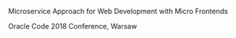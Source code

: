 Microservice Approach for Web Development with Micro Frontends

Oracle Code 2018 Conference, Warsaw
